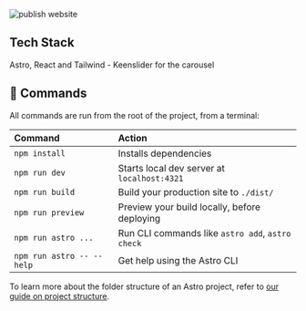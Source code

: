 ![publish website](https://github.com/Jususs/winona-raiders-website-dev/workflows/CI/badge.svg)
## Tech Stack

Astro, React and Tailwind - Keenslider for the carousel


## 🧞 Commands

All commands are run from the root of the project, from a terminal:

| Command                   | Action                                           |
| :------------------------ | :----------------------------------------------- |
| `npm install`             | Installs dependencies                            |
| `npm run dev`             | Starts local dev server at `localhost:4321`      |
| `npm run build`           | Build your production site to `./dist/`          |
| `npm run preview`         | Preview your build locally, before deploying     |
| `npm run astro ...`       | Run CLI commands like `astro add`, `astro check` |
| `npm run astro -- --help` | Get help using the Astro CLI                     |

To learn more about the folder structure of an Astro project, refer to [our guide on project structure](https://docs.astro.build/en/basics/project-structure/).
